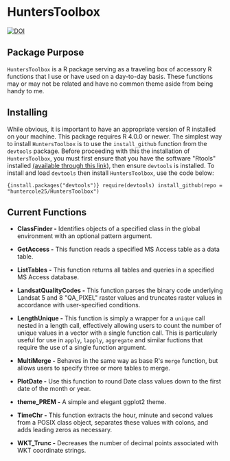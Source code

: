 # **HuntersToolbox**

<a href="https://zenodo.org/badge/latestdoi/268901372"><img src="https://zenodo.org/badge/268901372.svg" alt="DOI"/></a>

## Package Purpose

`HuntersToolbox` is a R package serving as a traveling box of accessory R functions that I use or have used on a day-to-day basis. These functions may or may not be related and have no common theme aside from being handy to me.

## Installing

While obvious, it is important to have an appropriate version of R installed on your machine. This package requires R 4.0.0 or newer. The simplest way to install `HuntersToolbox` is to use the `install_github` function from the `devtools` package. Before proceeding with this the installation of `HuntersToolbox`, you must first ensure that you have the software "Rtools" installed [(available through this link)](https://cran.r-project.org/bin/windows/Rtools/), then ensure `devtools` is installed. To install and load `devtools` then install `HuntersToolbox`, use the code below:

`{install.packages("devtools")} require(devtools) install_github(repo = "huntercole25/HuntersToolbox")`

## Current Functions

-   **ClassFinder -** Identifies objects of a specified class in the global environment with an optional pattern argument.

-   **GetAccess -** This function reads a specified MS Access table as a data table.

-   **ListTables** **-** This function returns all tables and queries in a specified MS Access database.

-   **LandsatQualityCodes -** This function parses the binary code underlying Landsat 5 and 8 "QA_PIXEL" raster values and truncates raster values in accordance with user-specified conditions.

-   **LengthUnique -** This function is simply a wrapper for a `unique` call nested in a length call, effectively allowing users to count the number of unique values in a vector with a single function call. This is particularly useful for use in `apply`, `lapply`, `aggregate` and similar fuctions that require the use of a single function argument.

-   **MultiMerge -** Behaves in the same way as base R's `merge` function, but allows users to specify three or more tables to merge.

-   **PlotDate -** Use this function to round Date class values down to the first date of the month or year.

-   **theme_PREM -** A simple and elegant ggplot2 theme.

-   **TimeChr -** This function extracts the hour, minute and second values from a POSIX class object, separates these values with colons, and adds leading zeros as necessary.

-   **WKT_Trunc -** Decreases the number of decimal points associated with WKT coordinate strings.
